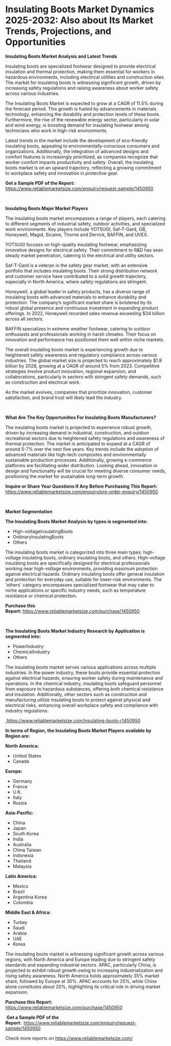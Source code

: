 <p><h1>Insulating Boots Market Dynamics 2025-2032: Also about Its Market Trends, Projections, and Opportunities</h1></p><p><strong>Insulating Boots Market Analysis and Latest Trends</strong></p>
<p><p>Insulating boots are specialized footwear designed to provide electrical insulation and thermal protection, making them essential for workers in hazardous environments, including electrical utilities and construction sites. The market for insulating boots is witnessing significant growth, driven by increasing safety regulations and raising awareness about worker safety across various industries. </p><p>The Insulating Boots Market is expected to grow at a CAGR of 11.5% during the forecast period. This growth is fueled by advancements in materials technology, enhancing the durability and protection levels of these boots. Furthermore, the rise of the renewable energy sector, particularly in solar and wind energy, is boosting demand for insulating footwear among technicians who work in high-risk environments.</p><p>Latest trends in the market include the development of eco-friendly insulating boots, appealing to environmentally-conscious consumers and organizations. Additionally, the integration of advanced designs and comfort features is increasingly prioritized, as companies recognize that worker comfort impacts productivity and safety. Overall, the insulating boots market is on an upward trajectory, reflecting a growing commitment to workplace safety and innovation in protective gear.</p></p>
<p><strong>Get a Sample PDF of the Report:&nbsp;</strong> <a href="https://www.reliablemarketsize.com/enquiry/request-sample/1450950?utm_campaign=2955&utm_medium=2&utm_source=Github&utm_content=ia&utm_term=31032025&utm_id=insulating-boots">https://www.reliablemarketsize.com/enquiry/request-sample/1450950</a></p>
<p>&nbsp;</p>
<p><strong>Insulating Boots Major Market Players</strong></p>
<p><p>The insulating boots market encompasses a range of players, each catering to different segments of industrial safety, outdoor activities, and specialized work environments. Key players include YOTSUGI, Saf-T-Gard, GB, Honeywell, Magid, Sicame, Thorne and Derrick, BAFFIN, and UVEX.</p><p>YOTSUGI focuses on high-quality insulating footwear, emphasizing innovative designs for electrical safety. Their commitment to R&D has seen steady market penetration, catering to the electrical and utility sectors.</p><p>Saf-T-Gard is a veteran in the safety gear market, with an extensive portfolio that includes insulating boots. Their strong distribution network and customer service have contributed to a solid growth trajectory, especially in North America, where safety regulations are stringent.</p><p>Honeywell, a global leader in safety products, has a diverse range of insulating boots with advanced materials to enhance durability and protection. The company’s significant market share is bolstered by its robust global presence and continuous investment in expanding product offerings. In 2022, Honeywell recorded sales revenue exceeding $34 billion across all sectors.</p><p>BAFFIN specializes in extreme weather footwear, catering to outdoor enthusiasts and professionals working in harsh climates. Their focus on innovation and performance has positioned them well within niche markets.</p><p>The overall insulating boots market is experiencing growth due to heightened safety awareness and regulatory compliance across various industries. The global market size is projected to reach approximately $1.8 billion by 2028, growing at a CAGR of around 5% from 2023. Competitive strategies involve product innovation, regional expansion, and collaborations, particularly in sectors with stringent safety demands, such as construction and electrical work.</p><p>As the market evolves, companies that prioritize innovation, customer satisfaction, and brand trust will likely lead the industry.</p></p>
<p>&nbsp;</p>
<p><strong>What Are The Key Opportunities For Insulating Boots Manufacturers?</strong></p>
<p><p>The insulating boots market is projected to experience robust growth, driven by increasing demand in industrial, construction, and outdoor recreational sectors due to heightened safety regulations and awareness of thermal protection. The market is anticipated to expand at a CAGR of around 5-7% over the next five years. Key trends include the adoption of advanced materials like high-tech composites and environmentally sustainable production processes. Additionally, growing e-commerce platforms are facilitating wider distribution. Looking ahead, innovation in design and functionality will be crucial for meeting diverse consumer needs, positioning the market for sustainable long-term growth.</p></p>
<p><strong>Inquire or Share Your Questions If Any Before Purchasing This Report:</strong> <a href="https://www.reliablemarketsize.com/enquiry/pre-order-enquiry/1450950?utm_campaign=2955&utm_medium=2&utm_source=Github&utm_content=ia&utm_term=31032025&utm_id=insulating-boots">https://www.reliablemarketsize.com/enquiry/pre-order-enquiry/1450950</a></p>
<p>&nbsp;</p>
<p><strong>Market Segmentation</strong></p>
<p><strong>The Insulating Boots Market Analysis by types is segmented into:</strong></p>
<p><ul><li>High-voltageInsulatingBoots</li><li>OrdinaryInsulatingBoots</li><li>Others</li></ul></p>
<p><p>The insulating boots market is categorized into three main types: high-voltage insulating boots, ordinary insulating boots, and others. High-voltage insulating boots are specifically designed for electrical professionals working near high-voltage environments, providing maximum protection against electrical hazards. Ordinary insulating boots offer general insulation and protection for everyday use, suitable for lower-risk environments. The 'others' category encompasses specialized footwear that may cater to niche applications or specific industry needs, such as temperature resistance or chemical protection.</p></p>
<p><strong>Purchase this Report:&nbsp;</strong><a href="https://www.reliablemarketsize.com/purchase/1450950?utm_campaign=2955&utm_medium=2&utm_source=Github&utm_content=ia&utm_term=31032025&utm_id=insulating-boots">https://www.reliablemarketsize.com/purchase/1450950</a></p>
<p>&nbsp;</p>
<p><strong>The Insulating Boots Market Industry Research by Application is segmented into:</strong></p>
<p><ul><li>PowerIndustry</li><li>ChemicalIndustry</li><li>Others</li></ul></p>
<p><p>The insulating boots market serves various applications across multiple industries. In the power industry, these boots provide essential protection against electrical hazards, ensuring worker safety during maintenance and operations. In the chemical industry, insulating boots safeguard personnel from exposure to hazardous substances, offering both chemical resistance and insulation. Additionally, other sectors such as construction and manufacturing utilize insulating boots to protect against physical and electrical risks, enhancing overall workplace safety and compliance with industry regulations.</p></p>
<p><a href="https://www.reliablemarketsize.com/insulating-boots-r1450950?utm_campaign=2955&utm_medium=2&utm_source=Github&utm_content=ia&utm_term=31032025&utm_id=insulating-boots">&nbsp;https://www.reliablemarketsize.com/insulating-boots-r1450950</a></p>
<p><strong>In terms of Region, the Insulating Boots Market Players available by Region are:</strong></p>
<p>
    <p> <strong> North America: </strong>
        <ul>
            <li>United States</li>
            <li>Canada</li>
        </ul>
        </p> 
    <p> <strong> Europe: </strong>
        <ul>
            <li>Germany</li>
            <li>France</li>
            <li>U.K.</li>
            <li>Italy</li>
            <li>Russia</li>
        </ul>
        </p> 
    <p> <strong> Asia-Pacific: </strong>
        <ul>
            <li>China</li>
            <li>Japan</li>
            <li>South Korea</li>
            <li>India</li>
            <li>Australia</li>
            <li>China Taiwan</li>
            <li>Indonesia</li>
            <li>Thailand</li>
            <li>Malaysia</li>
        </ul>
        </p> 
    <p> <strong> Latin America: </strong>
        <ul>
            <li>Mexico</li>
            <li>Brazil</li>
            <li>Argentina Korea</li>
            <li>Colombia</li>
        </ul>
        </p> 
    <p> <strong> Middle East & Africa: </strong>
        <ul>
            <li>Turkey</li>
            <li>Saudi</li>
            <li>Arabia</li>
            <li>UAE</li>
            <li>Korea</li>
        </ul>
    </p>
    </p>
<p><p>The insulating boots market is witnessing significant growth across various regions, with North America and Europe leading due to stringent safety standards and expanding industrial sectors. APAC, particularly China, is projected to exhibit robust growth owing to increasing industrialization and rising safety awareness. North America holds approximately 35% market share, followed by Europe at 30%. APAC accounts for 25%, while China alone constitutes about 20%, highlighting its critical role in driving market expansion.</p></p>
<p><strong>Purchase this Report: </strong><a href="https://www.reliablemarketsize.com/purchase/1450950?utm_campaign=2955&utm_medium=2&utm_source=Github&utm_content=ia&utm_term=31032025&utm_id=insulating-boots">https://www.reliablemarketsize.com/purchase/1450950</a></p>
<p>&nbsp;<strong>Get a Sample PDF of the Report:&nbsp;&nbsp;</strong><a href="https://www.reliablemarketsize.com/enquiry/request-sample/1450950?utm_campaign=2955&utm_medium=2&utm_source=Github&utm_content=ia&utm_term=31032025&utm_id=insulating-boots">https://www.reliablemarketsize.com/enquiry/request-sample/1450950</a></p>
<p><strong></strong></p>
<p>Check more reports on <a href="https://www.reliablemarketsize.com/?utm_campaign=2955&utm_medium=2&utm_source=Github&utm_content=ia&utm_term=31032025&utm_id=insulating-boots">https://www.reliablemarketsize.com/</a></p>